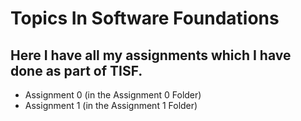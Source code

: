# Topics In Software Foundations
## Here I have all my assignments which I have done as part of TISF.

* Assignment 0 (in the Assignment 0 Folder)
* Assignment 1 (in the Assignment 1 Folder)